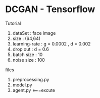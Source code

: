 # DCGAN - Tensorflow 
Tutorial
1. dataSet : face image
2. size : (64,64)
3. learning-rate : g = 0.0002  , d = 0.002
4. drop out : d = 0.6
5. batch size : 10
6. noise size : 100


files

1. preprocessing.py
2. model.py
3. agent.py  <===excute

